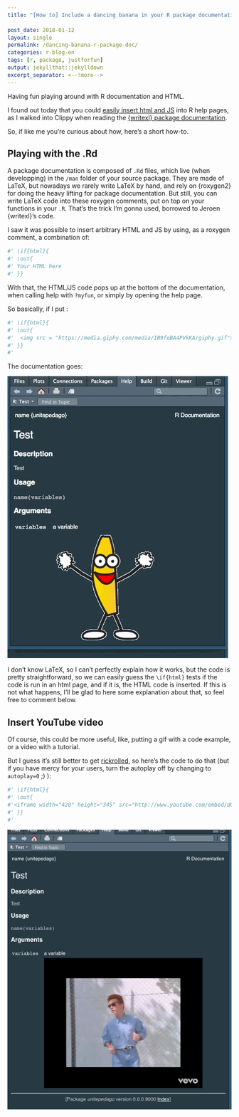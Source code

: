 ```yaml
---
title: "[How to] Include a dancing banana in your R package documentation"

post_date: 2018-01-12
layout: single
permalink: /dancing-banana-r-package-doc/
categories: r-blog-en
tags: [r, package, justforfun]
output: jekyllthat::jekylldown
excerpt_separator: <--!more--> 
---
```


Having fun playing around with R documentation and HTML.



I found out today that you could [easily insert html and
JS](https://twitter.com/_ColinFay/status/951838799918755842) into R help
pages, as I walked into Clippy when reading the [{writexl} package
documentation](https://twitter.com/_ColinFay/status/951819899248283651).

So, if like me you’re curious about how, here’s a short how-to.

## Playing with the .Rd

A package documentation is composed of `.Rd` files, which live (when
developping) in the `/man` folder of your source package. They are made
of LaTeX, but nowadays we rarely write LaTeX by hand, and rely on
{roxygen2} for doing the heavy lifting for package documentation. But
still, you can write LaTeX code into these roxygen comments, put on top
on your functions in your `.R`. That’s the trick I’m gonna used,
borrowed to Jeroen {writexl}’s code.

I saw it was possible to insert arbitrary HTML and JS by using, as a
roxygen comment, a combination of:

``` r
#' \if{html}{
#' \out{
#' Your HTML here
#' }}
```

With that, the HTML/JS code pops up at the bottom of the documentation,
when calling help with `?myfun`, or simply by opening the help page.

So basically, if I put :

``` r
#' \if{html}{
#' \out{
#'  <img src = "https://media.giphy.com/media/IB9foBA4PVkKA/giphy.gif">
#' }}
#'
```

The documentation
goes:

![](https://github.com/ColinFay/colinfay.github.io/raw/master/_posts/img/dancing-banana-r-package.gif)

I don’t know LaTeX, so I can’t perfectly explain how it works, but the
code is pretty straightforward, so we can easily guess the `\if{html}`
tests if the code is run in an html page, and if it is, the HTML code is
inserted. If this is not what happens, I’ll be glad to here some
explanation about that, so feel free to comment below.

## Insert YouTube video

Of course, this could be more useful, like, putting a gif with a code
example, or a video with a tutorial.

But I guess it’s still better to get
[rickrolled](https://www.youtube.com/watch?v=dQw4w9WgXcQ), so here’s the
code to do that (but if you have mercy for your users, turn the autoplay
off by changing to `autoplay=0` ;) ):

``` r
#' \if{html}{
#' \out{
#'<iframe width="420" height="345" src="http://www.youtube.com/embed/dQw4w9WgXcQ?autoplay=1" frameborder="0" allowfullscreen></iframe>
#' }}
#'
```

![](https://github.com/ColinFay/colinfay.github.io/raw/master/_posts/img/rick-rolled.gif)






